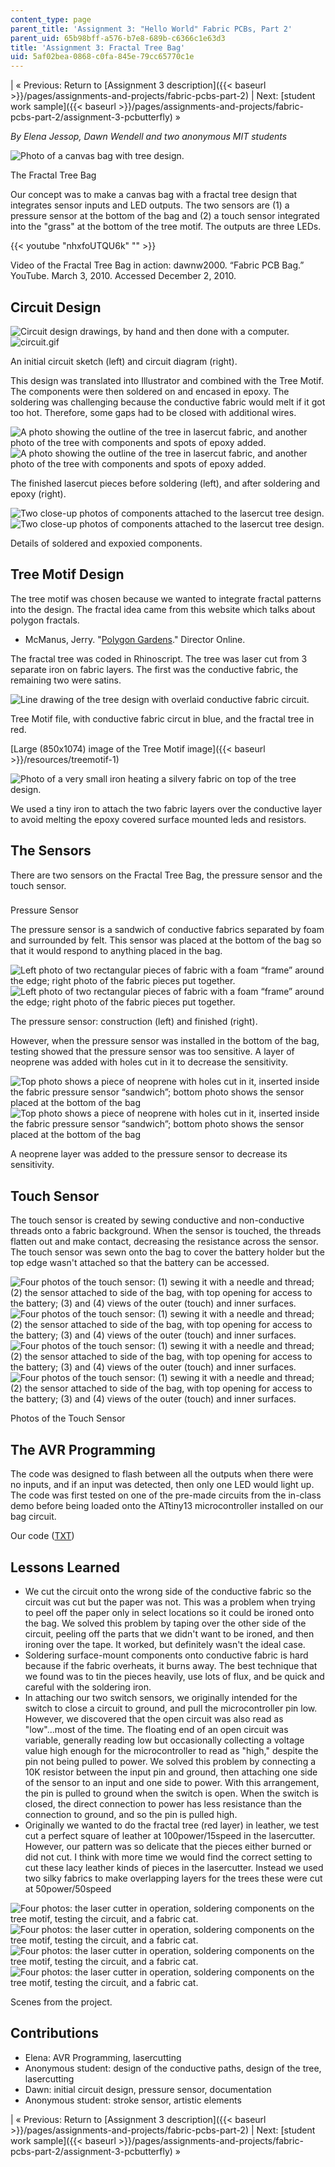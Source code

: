 ```yaml
---
content_type: page
parent_title: 'Assignment 3: "Hello World" Fabric PCBs, Part 2'
parent_uid: 65b98bff-a576-b7e8-689b-c6366c1e63d3
title: 'Assignment 3: Fractal Tree Bag'
uid: 5af02bea-0868-c0fa-845e-79cc65770c1e
---
```


| « Previous: Return to [Assignment 3 description]({{< baseurl >}}/pages/assignments-and-projects/fabric-pcbs-part-2) | Next: [student work sample]({{< baseurl >}}/pages/assignments-and-projects/fabric-pcbs-part-2/assignment-3-pcbutterfly) » 

_By Elena Jessop, Dawn Wendell and two anonymous MIT students_

![Photo of a canvas bag with tree design.](/courses/media-arts-and-sciences/mas-962-special-topics-new-textiles-spring-2010/assignments-and-projects/fabric-pcbs-part-2/fractal-tree-bag/bag.jpg)

The Fractal Tree Bag

Our concept was to make a canvas bag with a fractal tree design that integrates sensor inputs and LED outputs. The two sensors are (1) a pressure sensor at the bottom of the bag and (2) a touch sensor integrated into the "grass" at the bottom of the tree motif. The outputs are three LEDs.

{{< youtube "nhxfoUTQU6k" "" >}}

Video of the Fractal Tree Bag in action: dawnw2000. “Fabric PCB Bag.” YouTube. March 3, 2010. Accessed December 2, 2010.

Circuit Design
--------------

![Circuit design drawings, by hand and then done with a computer.](/courses/media-arts-and-sciences/mas-962-special-topics-new-textiles-spring-2010/assignments-and-projects/fabric-pcbs-part-2/fractal-tree-bag/AVRcircuit.jpg)![circuit.gif](/courses/media-arts-and-sciences/mas-962-special-topics-new-textiles-spring-2010/assignments-and-projects/fabric-pcbs-part-2/fractal-tree-bag/circuit.gif)

An initial circuit sketch (left) and circuit diagram (right).

This design was translated into Illustrator and combined with the Tree Motif. The components were then soldered on and encased in epoxy. The soldering was challenging because the conductive fabric would melt if it got too hot. Therefore, some gaps had to be closed with additional wires.

![A photo showing the outline of the tree in lasercut fabric, and another photo of the tree with components and spots of epoxy added. ](/courses/media-arts-and-sciences/mas-962-special-topics-new-textiles-spring-2010/assignments-and-projects/fabric-pcbs-part-2/fractal-tree-bag/laser2.jpg)![A photo showing the outline of the tree in lasercut fabric, and another photo of the tree with components and spots of epoxy added. ](/courses/media-arts-and-sciences/mas-962-special-topics-new-textiles-spring-2010/assignments-and-projects/fabric-pcbs-part-2/fractal-tree-bag/solder-done.jpg)

The finished lasercut pieces before soldering (left), and after soldering and epoxy (right).

![Two close-up photos of components attached to the lasercut tree design.](/courses/media-arts-and-sciences/mas-962-special-topics-new-textiles-spring-2010/assignments-and-projects/fabric-pcbs-part-2/fractal-tree-bag/circuit-assembled.jpg)![Two close-up photos of components attached to the lasercut tree design.](/courses/media-arts-and-sciences/mas-962-special-topics-new-textiles-spring-2010/assignments-and-projects/fabric-pcbs-part-2/fractal-tree-bag/wires-assembled.jpg)

Details of soldered and expoxied components.

Tree Motif Design
-----------------

The tree motif was chosen because we wanted to integrate fractal patterns into the design. The fractal idea came from this website which talks about polygon fractals.

*   McManus, Jerry. "[Polygon Gardens](http://director-online.dasdeck.com/buildArticle.php?id=1119)." Director Online.

The fractal tree was coded in Rhinoscript. The tree was laser cut from 3 separate iron on fabric layers. The first was the conductive fabric, the remaining two were satins.

![Line drawing of the tree design with overlaid conductive fabric circuit.](/courses/media-arts-and-sciences/mas-962-special-topics-new-textiles-spring-2010/assignments-and-projects/fabric-pcbs-part-2/fractal-tree-bag/image002.gif)

Tree Motif file, with conductive fabric circut in blue, and the fractal tree in red.

[Large (850x1074) image of the Tree Motif image]({{< baseurl >}}/resources/treemotif-1)

![Photo of a very small iron heating a silvery fabric on top of the tree design.](/courses/media-arts-and-sciences/mas-962-special-topics-new-textiles-spring-2010/assignments-and-projects/fabric-pcbs-part-2/fractal-tree-bag/ironontrees.gif)

We used a tiny iron to attach the two fabric layers over the conductive layer to avoid melting the epoxy covered surface mounted leds and resistors.

The Sensors
-----------

There are two sensors on the Fractal Tree Bag, the pressure sensor and the touch sensor.

###   
Pressure Sensor

The pressure sensor is a sandwich of conductive fabrics separated by foam and surrounded by felt. This sensor was placed at the bottom of the bag so that it would respond to anything placed in the bag.

![Left photo of two rectangular pieces of fabric with a foam “frame” around the edge; right photo of the fabric pieces put together.](/courses/media-arts-and-sciences/mas-962-special-topics-new-textiles-spring-2010/assignments-and-projects/fabric-pcbs-part-2/fractal-tree-bag/pressure2.jpg)![Left photo of two rectangular pieces of fabric with a foam “frame” around the edge; right photo of the fabric pieces put together.](/courses/media-arts-and-sciences/mas-962-special-topics-new-textiles-spring-2010/assignments-and-projects/fabric-pcbs-part-2/fractal-tree-bag/pressure3.jpg)

The pressure sensor: construction (left) and finished (right).

However, when the pressure sensor was installed in the bottom of the bag, testing showed that the pressure sensor was too sensitive. A layer of neoprene was added with holes cut in it to decrease the sensitivity.

![Top photo shows a piece of neoprene with holes cut in it, inserted inside the fabric pressure sensor “sandwich”; bottom photo shows the sensor placed at the bottom of the bag](/courses/media-arts-and-sciences/mas-962-special-topics-new-textiles-spring-2010/assignments-and-projects/fabric-pcbs-part-2/fractal-tree-bag/neoprene.jpg)![Top photo shows a piece of neoprene with holes cut in it, inserted inside the fabric pressure sensor “sandwich”; bottom photo shows the sensor placed at the bottom of the bag](/courses/media-arts-and-sciences/mas-962-special-topics-new-textiles-spring-2010/assignments-and-projects/fabric-pcbs-part-2/fractal-tree-bag/pressure4.jpg)

A neoprene layer was added to the pressure sensor to decrease its sensitivity.

Touch Sensor
------------

The touch sensor is created by sewing conductive and non-conductive threads onto a fabric background. When the sensor is touched, the threads flatten out and make contact, decreasing the resistance across the sensor. The touch sensor was sewn onto the bag to cover the battery holder but the top edge wasn't attached so that the battery can be accessed.

![Four photos of the touch sensor: (1) sewing it with a needle and thread; (2) the sensor attached to side of the bag, with top opening for access to the battery; (3) and (4) views of the outer (touch) and inner surfaces.](/courses/media-arts-and-sciences/mas-962-special-topics-new-textiles-spring-2010/assignments-and-projects/fabric-pcbs-part-2/fractal-tree-bag/touch1.jpg)![Four photos of the touch sensor: (1) sewing it with a needle and thread; (2) the sensor attached to side of the bag, with top opening for access to the battery; (3) and (4) views of the outer (touch) and inner surfaces.](/courses/media-arts-and-sciences/mas-962-special-topics-new-textiles-spring-2010/assignments-and-projects/fabric-pcbs-part-2/fractal-tree-bag/touch4.jpg)![Four photos of the touch sensor: (1) sewing it with a needle and thread; (2) the sensor attached to side of the bag, with top opening for access to the battery; (3) and (4) views of the outer (touch) and inner surfaces.](/courses/media-arts-and-sciences/mas-962-special-topics-new-textiles-spring-2010/assignments-and-projects/fabric-pcbs-part-2/fractal-tree-bag/touch2.jpg)![Four photos of the touch sensor: (1) sewing it with a needle and thread; (2) the sensor attached to side of the bag, with top opening for access to the battery; (3) and (4) views of the outer (touch) and inner surfaces.](/courses/media-arts-and-sciences/mas-962-special-topics-new-textiles-spring-2010/assignments-and-projects/fabric-pcbs-part-2/fractal-tree-bag/touch3.jpg)

Photos of the Touch Sensor

The AVR Programming
-------------------

The code was designed to flash between all the outputs when there were no inputs, and if an input was detected, then only one LED would light up. The code was first tested on one of the pre-made circuits from the in-class demo before being loaded onto the ATtiny13 microcontroller installed on our bag circuit.

Our code ([TXT](/courses/media-arts-and-sciences/mas-962-special-topics-new-textiles-spring-2010/assignments-and-projects/fabric-pcbs-part-2/fractal-tree-bag/bag_code.txt))

Lessons Learned
---------------

*   We cut the circuit onto the wrong side of the conductive fabric so the circuit was cut but the paper was not. This was a problem when trying to peel off the paper only in select locations so it could be ironed onto the bag. We solved this problem by taping over the other side of the circuit, peeling off the parts that we didn't want to be ironed, and then ironing over the tape. It worked, but definitely wasn't the ideal case.
*   Soldering surface-mount components onto conductive fabric is hard because if the fabric overheats, it burns away. The best technique that we found was to tin the pieces heavily, use lots of flux, and be quick and careful with the soldering iron.
*   In attaching our two switch sensors, we originally intended for the switch to close a circuit to ground, and pull the microcontroller pin low. However, we discovered that the open circuit was also read as "low"...most of the time. The floating end of an open circuit was variable, generally reading low but occasionally collecting a voltage value high enough for the microcontroller to read as "high," despite the pin not being pulled to power. We solved this problem by connecting a 10K resistor between the input pin and ground, then attaching one side of the sensor to an input and one side to power. With this arrangement, the pin is pulled to ground when the switch is open. When the switch is closed, the direct connection to power has less resistance than the connection to ground, and so the pin is pulled high.
*   Originally we wanted to do the fractal tree (red layer) in leather, we test cut a perfect square of leather at 100power/15speed in the lasercutter. However, our pattern was so delicate that the pieces either burned or did not cut. I think with more time we would find the correct setting to cut these lacy leather kinds of pieces in the lasercutter. Instead we used two silky fabrics to make overlapping layers for the trees these were cut at 50power/50speed

![Four photos: the laser cutter in operation, soldering components on the tree motif, testing the circuit, and a fabric cat.](/courses/media-arts-and-sciences/mas-962-special-topics-new-textiles-spring-2010/assignments-and-projects/fabric-pcbs-part-2/fractal-tree-bag/laser1.jpg)![Four photos: the laser cutter in operation, soldering components on the tree motif, testing the circuit, and a fabric cat.](/courses/media-arts-and-sciences/mas-962-special-topics-new-textiles-spring-2010/assignments-and-projects/fabric-pcbs-part-2/fractal-tree-bag/soldering.jpg)![Four photos: the laser cutter in operation, soldering components on the tree motif, testing the circuit, and a fabric cat.](/courses/media-arts-and-sciences/mas-962-special-topics-new-textiles-spring-2010/assignments-and-projects/fabric-pcbs-part-2/fractal-tree-bag/AVRtesting.jpg)![Four photos: the laser cutter in operation, soldering components on the tree motif, testing the circuit, and a fabric cat.](/courses/media-arts-and-sciences/mas-962-special-topics-new-textiles-spring-2010/assignments-and-projects/fabric-pcbs-part-2/fractal-tree-bag/cat.jpg)

Scenes from the project.

Contributions
-------------

*   Elena: AVR Programming, lasercutting
*   Anonymous student: design of the conductive paths, design of the tree, lasercutting
*   Dawn: initial circuit design, pressure sensor, documentation
*   Anonymous student: stroke sensor, artistic elements

| « Previous: Return to [Assignment 3 description]({{< baseurl >}}/pages/assignments-and-projects/fabric-pcbs-part-2) | Next: [student work sample]({{< baseurl >}}/pages/assignments-and-projects/fabric-pcbs-part-2/assignment-3-pcbutterfly) »